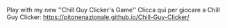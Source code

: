 Play with my new ''Chill Guy Clicker's Game''
Clicca qui per giocare a Chill Guy Clicker: https://pitonenazionale.github.io/Chill-Guy-Clicker/
